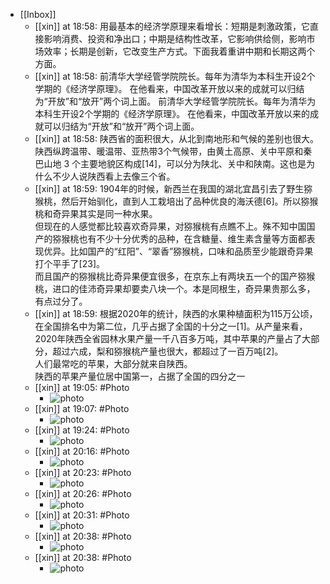 - [[Inbox]]
    - [[xin]] at 18:58: 用最基本的经济学原理来看增长：短期是刺激政策，它直接影响消费、投资和净出口；中期是结构性改革，它影响供给侧，影响市场效率；长期是创新，它改变生产方式。下面我着重讲中期和长期这两个方面。
    - [[xin]] at 18:58: 前清华大学经管学院院长。每年为清华为本科生开设2个学期的《经济学原理》。
      在他看来，中国改革开放以来的成就可以归结为“开放”和“放开”两个词上面。
      前清华大学经管学院院长。每年为清华为本科生开设2个学期的《经济学原理》。
      在他看来，中国改革开放以来的成就可以归结为“开放”和“放开”两个词上面。
    - [[xin]] at 18:58: 陕西省的面积很大，从北到南地形和气候的差别也很大。陕西纵跨温带、暖温带、亚热带3个气候带，由黄土高原、关中平原和秦巴山地 3 个主要地貌区构成[14]，可以分为陕北、关中和陕南。这也是为什么不少人说陕西看上去像三个省。
    - [[xin]] at 18:59: 1904年的时候，新西兰在我国的湖北宜昌引去了野生猕猴桃，然后开始驯化，直到人工栽培出了品种优良的海沃德[6]。所以猕猴桃和奇异果其实是同一种水果。<br/>但现在的人感觉都比较喜欢奇异果，对猕猴桃有点瞧不上。殊不知中国国产的猕猴桃也有不少十分优秀的品种，在含糖量、维生素含量等方面都表现优异。比如国产的“红阳”、“翠香”猕猴桃，口味和品质至少能跟奇异果打个平手了[23]。<br/>而且国产的猕猴桃比奇异果便宜很多，在京东上有两块五一个的国产猕猴桃，进口的佳沛奇异果却要卖八块一个。本是同根生，奇异果贵那么多，有点过分了。
    - [[xin]] at 18:59: 根据2020年的统计，陕西的水果种植面积为115万公顷，在全国排名中为第二位，几乎占据了全国的十分之一[1]。从产量来看，2020年陕西全省园林水果产量一千八百多万吨，其中苹果的产量占了大部分，超过六成，梨和猕猴桃产量也很大，都超过了一百万吨[2]。<br/>人们最常吃的苹果，大部分就来自陕西。<br/>陕西的苹果产量位居中国第一，占据了全国的四分之一
    - [[xin]] at 19:05: #Photo
        - ![photo](https://firebasestorage.googleapis.com/v0/b/firescript-577a2.appspot.com/o/imgs%2Fapp%2Fxinyiheng%2F4I5NYgWVN?alt=media&token=3fb5bc24-b60a-4e49-b839-17e4012cd52c)
    - [[xin]] at 19:07: #Photo
        - ![photo](https://firebasestorage.googleapis.com/v0/b/firescript-577a2.appspot.com/o/imgs%2Fapp%2Fxinyiheng%2FIJz1hmczY?alt=media&token=0c7276b3-aa0b-43b2-bb21-290f230af3e2)
    - [[xin]] at 19:24: #Photo
        - ![photo](https://firebasestorage.googleapis.com/v0/b/firescript-577a2.appspot.com/o/imgs%2Fapp%2Fxinyiheng%2FJZ81kWOUs?alt=media&token=75c9aee3-5b38-4ed7-ad04-a331cd84e069)
    - [[xin]] at 20:16: #Photo
        - ![photo](https://firebasestorage.googleapis.com/v0/b/firescript-577a2.appspot.com/o/imgs%2Fapp%2Fxinyiheng%2FHdfTboQJ1?alt=media&token=f8968aed-22c4-4a35-afd3-8a66e31b8c9d)
    - [[xin]] at 20:23: #Photo
        - ![photo](https://firebasestorage.googleapis.com/v0/b/firescript-577a2.appspot.com/o/imgs%2Fapp%2Fxinyiheng%2FbV2VQ61Nd?alt=media&token=6b20bd1f-7733-4350-a3aa-7a66a10a3fcb)
    - [[xin]] at 20:26: #Photo
        - ![photo](https://firebasestorage.googleapis.com/v0/b/firescript-577a2.appspot.com/o/imgs%2Fapp%2Fxinyiheng%2Fvgl-j6QkR?alt=media&token=549c3f83-1c81-4a3e-a5c4-29447fa37a62)
    - [[xin]] at 20:31: #Photo
        - ![photo](https://firebasestorage.googleapis.com/v0/b/firescript-577a2.appspot.com/o/imgs%2Fapp%2Fxinyiheng%2FWyLdJSDIz?alt=media&token=65fb7913-c39e-4030-8c84-c2ad51386e47)
    - [[xin]] at 20:38: #Photo
        - ![photo](https://firebasestorage.googleapis.com/v0/b/firescript-577a2.appspot.com/o/imgs%2Fapp%2Fxinyiheng%2FbZGjVL1eC?alt=media&token=23ccf8ef-c6b6-4d6f-b9d7-7875d91a0f06)
    - [[xin]] at 20:38: #Photo
        - ![photo](https://firebasestorage.googleapis.com/v0/b/firescript-577a2.appspot.com/o/imgs%2Fapp%2Fxinyiheng%2FDoNXivNot?alt=media&token=213aa77a-6469-4865-b9dd-3b8cc363d455)

